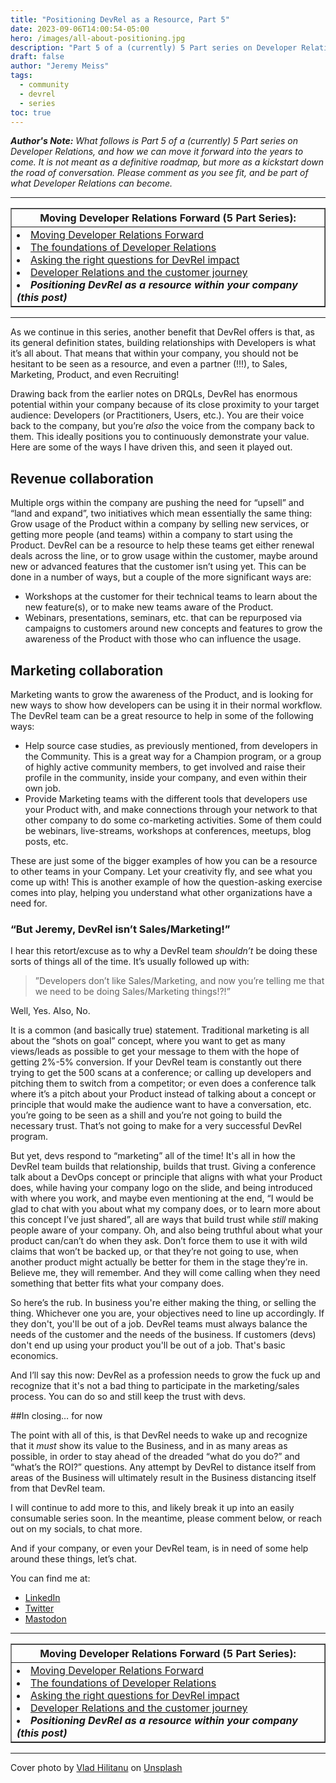 ```yaml
---
title: "Positioning DevRel as a Resource, Part 5"
date: 2023-09-06T14:00:54-05:00
hero: /images/all-about-positioning.jpg
description: "Part 5 of a (currently) 5 Part series on Developer Relations, and how we can move it forward into the years to come. DevRel is not a revenue-generating organization - it’s a cost center. It's important, then, to prove the value of the organization early, and often."
draft: false
author: "Jeremy Meiss"
tags:
  - community
  - devrel
  - series
toc: true
---
```


_**Author's Note:** What follows is Part 5 of a (currently) 5 Part series on Developer Relations, and how we can move it forward into the years to come. It is not meant as a definitive roadmap, but more as a kickstart down the road of conversation. Please comment as you see fit, and be part of what Developer Relations can become._

---

<table width="50%" border="1">
    <tr>
        <th>Moving Developer Relations Forward (5 Part Series):</th>
    </tr>
    <tr>
        <td>
            <li><a href="/posts/moving-devrel-forward">Moving Developer Relations Forward</a></li>
            <li><a href="/posts/the-foundations-of-devrel">The foundations of Developer Relations</a></li>
            <li><a href="/posts/asking-the-right-questions-for-devrel-impact">Asking the right questions for DevRel impact</a></li>
            <li><a href="/posts/devrel-and-the-customer-journey">Developer Relations and the customer journey</a></li>
            <li><strong><em>Positioning DevRel as a resource within your company (this post)</em></strong></li>
        </td>
    </tr>
</table>

---

As we continue in this series, another benefit that DevRel offers is that, as its general definition states, building relationships with Developers is what it’s all about. That means that within your company, you should not be hesitant to be seen as a resource, and even a partner (!!!), to Sales, Marketing, Product, and even Recruiting! 

Drawing back from the earlier notes on DRQLs, DevRel has enormous potential within your company because of its close proximity to your target audience: Developers (or Practitioners, Users, etc.). You are their voice back to the company, but you’re _also_ the voice from the company back to them. This ideally positions you to continuously demonstrate your value. Here are some of the ways I have driven this, and seen it played out.

## Revenue collaboration
Multiple orgs within the company are pushing the need for “upsell” and “land and expand”, two initiatives which mean essentially the same thing: Grow usage of the Product within a company by selling new services, or getting more people (and teams) within a company to start using the Product. DevRel can be a resource to help these teams get either renewal deals across the line, or to grow usage within the customer, maybe around new or advanced features that the customer isn’t using yet. This can be done in a number of ways, but a couple of the more significant ways are:

* Workshops at the customer for their technical teams to learn about the new feature(s), or to make new teams aware of the Product.
* Webinars, presentations, seminars, etc. that can be repurposed via campaigns to customers around new concepts and features to grow the awareness of the Product with those who can influence the usage.

## Marketing collaboration
Marketing wants to grow the awareness of the Product, and is looking for new ways to show how developers can be using it in their normal workflow. The DevRel team can be a great resource to help in some of the following ways:

* Help source case studies, as previously mentioned, from developers in the Community. This is a great way for a Champion program, or a group of highly active community members, to get involved and raise their profile in the community, inside your company, and even within their own job. 
* Provide Marketing teams with the different tools that developers use your Product with, and make connections through your network to that other company to do some co-marketing activities. Some of them could be webinars, live-streams, workshops at conferences, meetups, blog posts, etc. 

These are just some of the bigger examples of how you can be a resource to other teams in your Company. Let your creativity fly, and see what you come up with! This is another example of how the question-asking exercise comes into play, helping you understand what other organizations have a need for.

### “But Jeremy, DevRel isn’t Sales/Marketing!”

I hear this retort/excuse as to why a DevRel team _shouldn’t_ be doing these sorts of things all of the time. It’s usually followed up with:

>”Developers don’t like Sales/Marketing, and now you’re telling me that we need to be doing Sales/Marketing things!?!”

Well, Yes. Also, No.

It is a common (and basically true) statement. Traditional marketing is all about the “shots on goal” concept, where you want to get as many views/leads as possible to get your message to them with the hope of getting 2%-5% conversion. If your DevRel team is constantly out there trying to get the 500 scans at a conference; or calling up developers and pitching them to switch from a competitor; or even does a conference talk where it’s a pitch about your Product instead of talking about a concept or principle that would make the audience want to have a conversation, etc. you’re going to be seen as a shill and you’re not going to build the necessary trust. That’s not going to make for a very successful DevRel program.

But yet, devs respond to “marketing” all of the time! It's all in how the DevRel team builds that relationship, builds that trust. Giving a conference talk about a DevOps concept or principle that aligns with what your Product does, while having your company logo on the slide, and being introduced with where you work, and maybe even mentioning at the end, “I would be glad to chat with you about what my company does, or to learn more about this concept I’ve just shared”, all are ways that build trust while _still_ making people aware of your company. Oh, and also being truthful about what your product can/can’t do when they ask. Don’t force them to use it with wild claims that won’t be backed up, or that they’re not going to use, when another product might actually be better for them in the stage they’re in. Believe me, they will remember. And they will come calling when they need something that better fits what your company does.

So here’s the rub. In business you're either making the thing, or selling the thing. Whichever one you are, your objectives need to line up accordingly. If they don't, you'll be out of a job. DevRel teams must always balance the needs of the customer and the needs of the business. If customers (devs) don't end up using your product you'll be out of a job. That's basic economics. 

And I’ll say this now: DevRel as a profession needs to grow the fuck up and recognize that it's not a bad thing to participate in the marketing/sales process. You can do so and still keep the trust with devs. 

##In closing… for now

The point with all of this, is that DevRel needs to wake up and recognize that it _must_ show its value to the Business, and in as many areas as possible, in order to stay ahead of the dreaded “what do you do?” and “what’s the ROI?” questions. Any attempt by DevRel to distance itself from areas of the Business will ultimately result in the Business distancing itself from that DevRel team. 

I will continue to add more to this, and likely break it up into an easily consumable series soon. In the meantime, please comment below, or reach out on my socials, to chat more. 

And if your company, or even your DevRel team, is in need of some help around these things, let’s chat.

You can find me at:
* [LinkedIn](https://www.linkedin.com/in/jeremymeiss/)
* [Twitter](https://twitter.com/IAmJerdog)
* [Mastodon](https://hachyderm.io/@jerdog)

---

<table width="50%" border="1">
    <tr>
        <th>Moving Developer Relations Forward (5 Part Series):</th>
    </tr>
    <tr>
        <td>
            <li><a href="/posts/moving-devrel-forward">Moving Developer Relations Forward</a></li>
            <li><a href="/posts/the-foundations-of-devrel">The foundations of Developer Relations</a></li>
            <li><a href="/posts/asking-the-right-questions-for-devrel-impact">Asking the right questions for DevRel impact</a></li>
            <li><a href="/posts/devrel-and-the-customer-journey">Developer Relations and the customer journey</a></li>
            <li><strong><em>Positioning DevRel as a resource within your company (this post)</em></strong></li>
        </td>
    </tr>
</table>

---

Cover photo by <a href="https://unsplash.com/@vladhilitanu?utm_source=unsplash&utm_medium=referral&utm_content=creditCopyText">Vlad Hilitanu</a> on <a href="https://unsplash.com/photos/1FI2QAYPa-Y?utm_source=unsplash&utm_medium=referral&utm_content=creditCopyText">Unsplash</a>
  